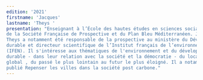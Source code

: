 ```yaml
---
edition: '2021'
firstname: 'Jacques'
lastname: 'Theys '
presentation: "Enseignant à l’École des hautes études en sciences sociales, Il est vice-président
de la Société Française de Prospective et du Plan Bleu Méditerranéen. Jacques
Theys a notamment été responsable de la prospective au ministère du Développement
durable et directeur scientifique de l’Institut français de l’environnement
(IFEN). Il s'intéresse aux thématiques de l'environnement et du développement
durable - dans leur relation avec la société et la démocratie - du local au
global , du passé le plus lointain au futur le plus éloigné. Il a notamment
publié Repenser les villes dans la société post carbone."
---
```

